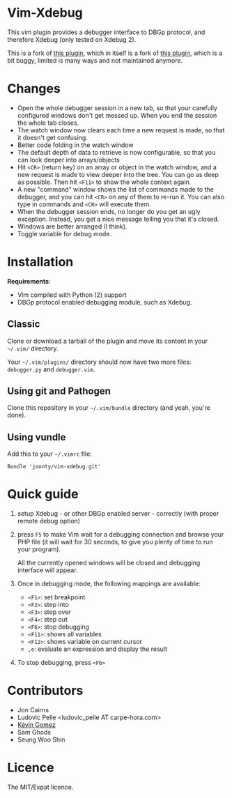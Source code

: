 # Vim-Xdebug

This vim plugin provides a debugger interface to DBGp protocol, and therefore
Xdebug (only tested on Xdebug 2).

This is a fork of [this plugin](https://github.com/ludovicPelle/vim-xdebug), 
which in itself is a fork of [this plugin](http://www.vim.org/scripts/script.php?script_id=1152), which
is a bit buggy, limited is many ways and not maintained anymore.

# Changes

* Open the whole debugger session in a new tab, so that your carefully configured windows don't get messed up. When you end the session the whole tab closes.
* The watch window now clears each time a new request is made, so that it doesn't get confusing.
* Better code folding in the watch window
* The default depth of data to retrieve is now configurable, so that you can look deeper into arrays/objects
* Hit `<CR>` (return key) on an array or object in the watch window, and a new request is made to view deeper into the tree. You can go as deep as possible. Then hit `<F11>` to show the whole context again.
* A new "command" window shows the list of commands made to the debugger, and you can hit `<CR>` on any of them to re-run it. You can also type in commands and `<CR>` will execute them.
* When the debugger session ends, no longer do you get an ugly exception. Instead, you get a nice message telling you that it's closed.
* Windows are better arranged (I think).
* Toggle variable for debug mode.


# Installation

**Requirements**:

  * Vim compiled with Python (2) support
  * DBGp protocol enabled debugging module, such as Xdebug.

## Classic

Clone or download a tarball of the plugin and move its content in your
`~/.vim/` directory.

Your `~/.vim/plugins/` directory should now have two more files: `debugger.py`
and `debugger.vim`.

## Using git and Pathogen

Clone this repository in your `~/.vim/bundle` directory (and yeah, you're done).

## Using vundle

Add this to your `~/.vimrc` file:

```vim
Bundle 'joonty/vim-xdebug.git'
```

# Quick guide

  1. setup Xdebug - or other DBGp enabled server - correctly (with proper remote
     debug option)
  2. press `F5` to make Vim wait for a debugging connection and browse your PHP
     file (it will wait for 30 seconds, to give you plenty of time to run your program).

     All the currently opened windows will be closed and debugging interface
     will appear.
  3. Once in debugging mode, the following mappings are available:

      * `<F1>`: set breakpoint
      * `<F2>`: step into
      * `<F3>`: step over
      * `<F4>`: step out
      * `<F6>`: stop debugging
      * `<F11>`: shows all variables
      * `<F12>`: shows variable on current cursor
      * `,e`: evaluate an expression and display the result
  4. To stop debugging, press `<F6>`


# Contributors

 * Jon Cairns <jon AT joncairns.com>
 * Ludovic Pelle <ludovic_pelle AT carpe-hora.com>
 * [Kévin Gomez](https://github.com/K-Phoen) <contact AT kevingomez.fr>
 * Sam Ghods <sam AT box.net>
 * Seung Woo Shin <segv AT sayclub.com>


# Licence

The MIT/Expat licence.
